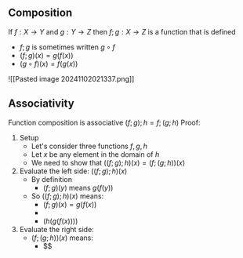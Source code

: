 ## Composition
If $f: X \to Y$ and $g:Y\to Z$  then $f;g:X\to Z$ is a function that is defined
- $f;g$ is sometimes written  $g \circ f$
- $(f;g)(x) = g(f(x))$
- $(g \circ f)(x) = f(g(x))$

![[Pasted image 20241102021337.png]]
## Associativity
Function composition is associative $(f;g);h = f;(g;h)$
Proof:
1. Setup
	- Let's consider three functions $f,g,h$
	- Let $x$ be any element in the domain of $h$
	- We need to show that $((f;g);h)(x) = (f;(g;h))(x)$
2. Evaluate the left side: $((f;g);h)(x)$ 
	- By definition
		- $(f;g)(y)~\text{means}~ g(f(y))$
	- So $((f;g);h)(x)$ means:
		- $(f;g)(x) = g(f(x))$
		- 
		- $(h(g(f(x))))$
3. Evaluate the right side:
	- $(f;(g;h))(x)$ means:
		- $$
